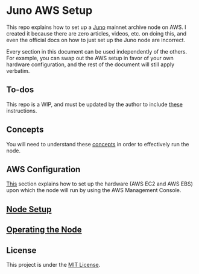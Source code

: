 # Juno AWS Setup

This repo explains how to set up a [Juno](https://www.junonetwork.io/) mainnet archive node on AWS. I created it because
there are zero articles, videos, etc. on doing this, and even the official docs on how to just set up the Juno node are
incorrect.

Every section in this document can be used independently of the others. For example, you can swap out the AWS setup in
favor of your own hardware configuration, and the rest of the document will still apply verbatim.

## To-dos

This repo is a WIP, and must be updated by the author to include [these](docs/to-dos.md) instructions.

## Concepts

You will need to understand these [concepts](docs/concepts.md) in order to effectively run the node.

## AWS Configuration

[This](docs/aws-config.md) section explains how to set up the hardware (AWS EC2 and AWS EBS) upon which the node will
run by using the AWS Management Console.

## [Node Setup](docs/node-setup.md)

## [Operating the Node](docs/operating.md)

## License

This project is under the [MIT License](LICENSE).
